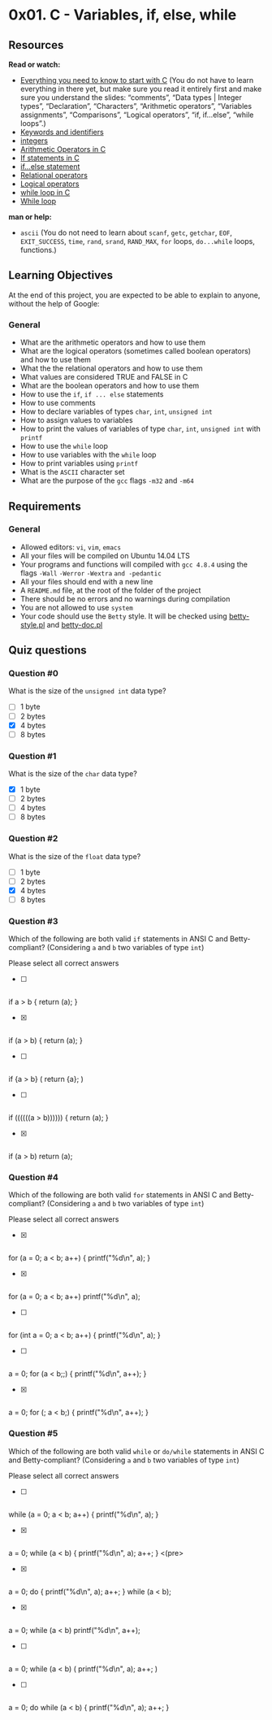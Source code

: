 # 0x01. C - Variables, if, else, while

## Resources
**Read or watch:**

- [Everything you need to know to start with C](https://docs.google.com/presentation/d/1ghto-TsXqgPRuEVmiCp7GvGttobdTLF4Yq8IRXwzvHY/edit#slide=id.p) (You do not have to learn everything in there yet, but make sure you read it entirely first and make sure you understand the slides: “comments”, “Data types | Integer types”, “Declaration”, “Characters”, “Arithmetic operators”, “Variables assignments”, “Comparisons”, “Logical operators”, “if, if…else”, “while loops”.)
- [Keywords and identifiers](https://publications.gbdirect.co.uk//c_book/chapter2/keywords_and_identifiers.html)
- [integers](https://publications.gbdirect.co.uk//c_book/chapter2/integral_types.html)
- [Arithmetic Operators in C](https://www.tutorialspoint.com/cprogramming/c_arithmetic_operators.htm)
- [If statements in C](https://www.cprogramming.com/tutorial/c/lesson2.html)
- [if…else statement](https://www.tutorialspoint.com/cprogramming/if_else_statement_in_c.htm)
- [Relational operators](https://www.tutorialspoint.com/cprogramming/c_relational_operators.htm)
- [Logical operators](https://fresh2refresh.com/c-programming/c-operators-expressions/c-logical-operators/)
- [while loop in C](https://www.tutorialspoint.com/cprogramming/c_while_loop.htm)
- [While loop](https://www.youtube.com/watch?v=Ju1LYO9pkaI)

**man or help:**

- `ascii` (You do not need to learn about `scanf`, `getc`, `getchar`, `EOF`, `EXIT_SUCCESS`, `time`, `rand`, `srand`, `RAND_MAX`, `for` loops, `do...while` loops, functions.)

## Learning Objectives

At the end of this project, you are expected to be able to explain to anyone, without the help of Google:

### General

- What are the arithmetic operators and how to use them
- What are the logical operators (sometimes called boolean operators) and how to use them
- What the the relational operators and how to use them
- What values are considered TRUE and FALSE in C
- What are the boolean operators and how to use them
- How to use the `if`, `if ... else` statements
- How to use comments
- How to declare variables of types `char`, `int`, `unsigned int`
- How to assign values to variables
- How to print the values of variables of type `char`, `int`, `unsigned int` with `printf`
- How to use the `while` loop
- How to use variables with the `while` loop
- How to print variables using `printf`
- What is the `ASCII` character set
- What are the purpose of the `gcc` flags `-m32` and `-m64`

## Requirements

### General

- Allowed editors: `vi`, `vim`, `emacs`
- All your files will be compiled on Ubuntu 14.04 LTS
- Your programs and functions will compiled with `gcc 4.8.4` using the flags `-Wall` `-Werror` `-Wextra` `and -pedantic`
- All your files should end with a new line
- A `README.md` file, at the root of the folder of the project
- There should be no errors and no warnings during compilation
- You are not allowed to use `system`
- Your code should use the `Betty` style. It will be checked using [betty-style.pl](https://github.com/holbertonschool/Betty/blob/master/betty-style.pl) and [betty-doc.pl](https://github.com/holbertonschool/Betty/blob/master/betty-doc.pl)

## Quiz questions

### Question #0

What is the size of the `unsigned int` data type?

- [ ] 1 byte
- [ ] 2 bytes
- [x] 4 bytes
- [ ] 8 bytes

### Question #1

What is the size of the `char` data type?

- [x] 1 byte
- [ ] 2 bytes
- [ ] 4 bytes
- [ ] 8 bytes

### Question #2

What is the size of the `float` data type?

- [ ] 1 byte
- [ ] 2 bytes
- [x] 4 bytes
- [ ] 8 bytes

### Question #3

Which of the following are both valid `if` statements in ANSI C and Betty-compliant? (Considering `a` and `b` two variables of type `int`)

Please select all correct answers

- [ ] <pre>
if a > b
{
  return (a);
}
</pre>

- [x] <pre>
if (a > b)
{
  return (a);
}
</pre>

- [ ] <pre>
if {a > b}
(
  return {a};
)
</pre>

- [ ] <pre>
if ((((((a > b))))))
{
  return (a);
}
</pre>

- [x] <pre>
if (a > b)
  return (a);
</pre>

### Question #4

Which of the following are both valid `for` statements in ANSI C and Betty-compliant? (Considering `a` and `b` two variables of type `int`)

Please select all correct answers

- [x] <pre>
for (a = 0; a < b; a++)
{
    printf("%d\n", a);
}
</pre>

- [x] <pre>
for (a = 0; a < b; a++)
    printf("%d\n", a);
</pre>

- [ ] <pre>
for (int a = 0; a < b; a++)
{
    printf("%d\n", a);
}
</pre>

- [ ] <pre>
a = 0;
for (a < b;;)
{
    printf("%d\n", a++);
}
</pre>

- [x] <pre>
a = 0;
for (; a < b;)
{
    printf("%d\n", a++);
}
</pre>

### Question #5

Which of the following are both valid `while` or `do/while` statements in ANSI C and Betty-compliant? (Considering `a` and `b` two variables of type `int`)

Please select all correct answers

- [ ] <pre>
while (a = 0; a < b; a++)
{
    printf("%d\n", a);
}
</pre>

- [x] <pre>
a = 0;
while (a < b)
{
    printf("%d\n", a);
    a++;
}
<(pre>

- [x] <pre>
a = 0;
do {
    printf("%d\n", a);
    a++;
} while (a < b);
</pre>

- [x] <pre>
a = 0;
while (a < b)
    printf("%d\n", a++);
</pre>

- [ ] <pre>
a = 0;
while (a < b)
(
    printf("%d\n", a);
    a++;
)
</pre>

- [ ] <pre>
a = 0;
do while (a < b)
{
    printf("%d\n", a);
    a++;
}
</pre>
